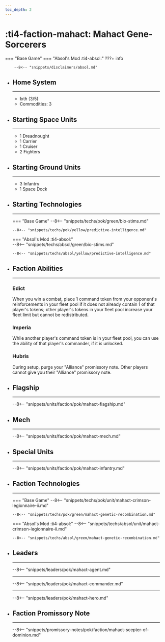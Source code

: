 ```yaml
---
toc_depth: 2
---
```


# :ti4-faction-mahact: Mahact Gene-Sorcerers
=== "Base Game"
=== "Absol's Mod :ti4-absol:" 
    ???+ info

        --8<-- "snippets/disclaimers/absol.md"

<div class="grid cards" markdown>

-   ## __Home System__

    ---

    * Ixth (3/5)
    * Commodities: 3

</div>

<div class="grid cards" markdown>

-   ## __Starting Space Units__

    ---

    * 1 Dreadnought
    * 1 Carrier
    * 1 Cruiser
    * 2 Fighters

-   ## __Starting Ground Units__

    ---

    * 3 Infantry
    * 1 Space Dock

-   ## __Starting Technologies__

    ---
    === "Base Game"
        --8<-- "snippets/techs/pok/green/bio-stims.md"

        --8<-- "snippets/techs/pok/yellow/predictive-intelligence.md"

    === "Absol's Mod :ti4-absol:"  
        --8<-- "snippets/techs/absol/green/bio-stims.md"

        --8<-- "snippets/techs/absol/yellow/predictive-intelligence.md"

-   ## __Faction Abilities__

    ---
    ### **Edict**
    
    When you win a combat, place 1 command token from your opponent's reinforcements in your fleet pool if it does not already contain 1 of that player's tokens; other player's tokens in your fleet pool increase your fleet limit but cannot be redistributed.

    ### **Imperia**

    While another player's command token is in your fleet pool, you can use the ability of that player's commander, if it is unlocked.

    ### **Hubris**

    During setup, purge your "Alliance" promissory note. Other players cannot give you their "Alliance" promissory note.

-   ## __Flagship__

    ---
    --8<-- "snippets/units/faction/pok/mahact-flagship.md"

-   ## __Mech__

    ---
    --8<-- "snippets/units/faction/pok/mahact-mech.md"

</div>

<div class="grid cards" markdown>

-   ## __Special Units__

    ---
    --8<-- "snippets/units/faction/pok/mahact-infantry.md"

</div>

<div class="grid cards" markdown>

-   ## __Faction Technologies__

    ---
    === "Base Game"
        --8<-- "snippets/techs/pok/unit/mahact-crimson-legionnaire-ii.md"

        --8<-- "snippets/techs/pok/green/mahact-genetic-recombination.md"

    === "Absol's Mod :ti4-absol:"
        --8<-- "snippets/techs/absol/unit/mahact-crimson-legionnaire-ii.md"

        --8<-- "snippets/techs/absol/green/mahact-genetic-recombination.md"

-   ## __Leaders__

    ---
    
    --8<-- "snippets/leaders/pok/mahact-agent.md"

    ---

    --8<-- "snippets/leaders/pok/mahact-commander.md"

    ---

    --8<-- "snippets/leaders/pok/mahact-hero.md"

-   ## __Faction Promissory Note__

    ---
    --8<-- "snippets/promissory-notes/pok/faction/mahact-scepter-of-dominion.md"

</div>